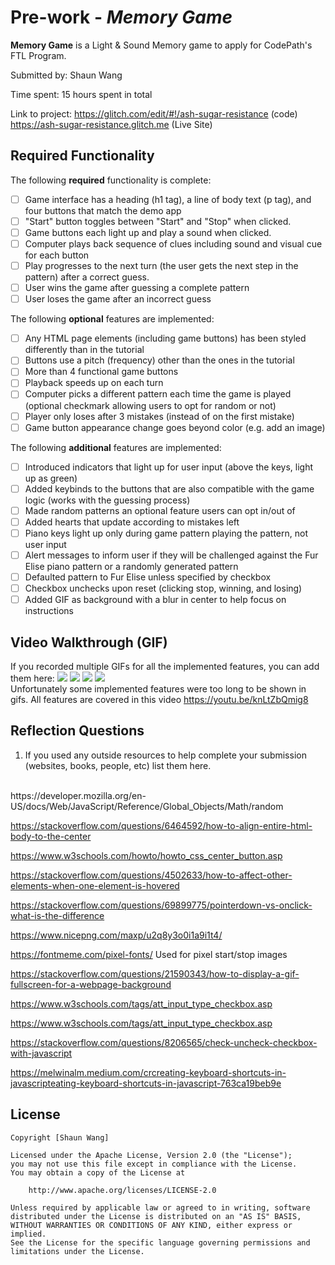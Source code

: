 # Pre-work - *Memory Game*

**Memory Game** is a Light & Sound Memory game to apply for CodePath's FTL Program. 

Submitted by: Shaun Wang

Time spent: 15 hours spent in total

Link to project: https://glitch.com/edit/#!/ash-sugar-resistance (code)
https://ash-sugar-resistance.glitch.me (Live Site)

## Required Functionality

The following **required** functionality is complete:

* [ ] Game interface has a heading (h1 tag), a line of body text (p tag), and four buttons that match the demo app
* [ ] "Start" button toggles between "Start" and "Stop" when clicked. 
* [ ] Game buttons each light up and play a sound when clicked. 
* [ ] Computer plays back sequence of clues including sound and visual cue for each button
* [ ] Play progresses to the next turn (the user gets the next step in the pattern) after a correct guess. 
* [ ] User wins the game after guessing a complete pattern
* [ ] User loses the game after an incorrect guess

The following **optional** features are implemented:

* [ ] Any HTML page elements (including game buttons) has been styled differently than in the tutorial
* [ ] Buttons use a pitch (frequency) other than the ones in the tutorial
* [ ] More than 4 functional game buttons
* [ ] Playback speeds up on each turn
* [ ] Computer picks a different pattern each time the game is played (optional checkmark allowing users to opt for random or not)
* [ ] Player only loses after 3 mistakes (instead of on the first mistake)
* [ ] Game button appearance change goes beyond color (e.g. add an image)

The following **additional** features are implemented:

- [ ] Introduced indicators that light up for user input (above the keys, light up as green)
- [ ] Added keybinds to the buttons that are also compatible with the game logic (works with the guessing process)
- [ ] Made random patterns an optional feature users can opt in/out of
- [ ] Added hearts that update according to mistakes left
- [ ] Piano keys light up only during game pattern playing the pattern, not user input
- [ ] Alert messages to inform user if they will be challenged against the Fur Elise piano pattern or a randomly generated pattern
- [ ] Defaulted pattern to Fur Elise unless specified by checkbox
- [ ] Checkbox unchecks upon reset (clicking stop, winning, and losing)
- [ ] Added GIF as background with a blur in center to help focus on instructions

## Video Walkthrough (GIF)

If you recorded multiple GIFs for all the implemented features, you can add them here:
![](https://im.ezgif.com/tmp/ezgif-1-2d71592fc5.gif) 
![](https://im.ezgif.com/tmp/ezgif-1-aa3189588f.gif) 
![](https://im.ezgif.com/tmp/ezgif-1-44bdb5e293.gif) 
![](https://im3.ezgif.com/tmp/ezgif-3-2c95de4481.gif) 
<br/>
Unfortunately some implemented features were too long to be shown in gifs. All features are covered in this video https://youtu.be/knLtZbQmig8

## Reflection Questions
1. If you used any outside resources to help complete your submission (websites, books, people, etc) list them here. 
<br/>
https://developer.mozilla.org/en-US/docs/Web/JavaScript/Reference/Global_Objects/Math/random

https://stackoverflow.com/questions/6464592/how-to-align-entire-html-body-to-the-center

https://www.w3schools.com/howto/howto_css_center_button.asp

https://stackoverflow.com/questions/4502633/how-to-affect-other-elements-when-one-element-is-hovered

https://stackoverflow.com/questions/69899775/pointerdown-vs-onclick-what-is-the-difference

https://www.nicepng.com/maxp/u2q8y3o0i1a9i1t4/

https://fontmeme.com/pixel-fonts/      Used for pixel start/stop images

https://stackoverflow.com/questions/21590343/how-to-display-a-gif-fullscreen-for-a-webpage-background

https://www.w3schools.com/tags/att_input_type_checkbox.asp

https://www.w3schools.com/tags/att_input_type_checkbox.asp

https://stackoverflow.com/questions/8206565/check-uncheck-checkbox-with-javascript

https://melwinalm.medium.com/crcreating-keyboard-shortcuts-in-javascripteating-keyboard-shortcuts-in-javascript-763ca19beb9e



## License

    Copyright [Shaun Wang]

    Licensed under the Apache License, Version 2.0 (the "License");
    you may not use this file except in compliance with the License.
    You may obtain a copy of the License at

        http://www.apache.org/licenses/LICENSE-2.0

    Unless required by applicable law or agreed to in writing, software
    distributed under the License is distributed on an "AS IS" BASIS,
    WITHOUT WARRANTIES OR CONDITIONS OF ANY KIND, either express or implied.
    See the License for the specific language governing permissions and
    limitations under the License.
